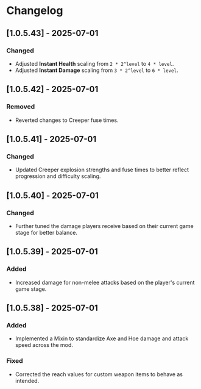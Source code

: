 # Changelog

## [1.0.5.43] - 2025-07-01
### Changed
- Adjusted **Instant Health** scaling from `2 * 2^level` to `4 * level`.
- Adjusted **Instant Damage** scaling from `3 * 2^level` to `6 * level`.

## [1.0.5.42] - 2025-07-01
### Removed
- Reverted changes to Creeper fuse times.

## [1.0.5.41] - 2025-07-01
### Changed
- Updated Creeper explosion strengths and fuse times to better reflect progression and difficulty scaling.

## [1.0.5.40] - 2025-07-01
### Changed
- Further tuned the damage players receive based on their current game stage for better balance.

## [1.0.5.39] - 2025-07-01
### Added
- Increased damage for non-melee attacks based on the player's current game stage.

## [1.0.5.38] - 2025-07-01
### Added
- Implemented a Mixin to standardize Axe and Hoe damage and attack speed across the mod.

### Fixed
- Corrected the reach values for custom weapon items to behave as intended.
